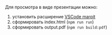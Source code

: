 Для просмотра в виде презентации можно:
1. установить расширение [VSCode marpit](https://marketplace.visualstudio.com/items?itemName=marp-team.marp-vscode)
2. сформировать index.html (`npm run run`)
3. сформировать output.pdf (`npm run build:pdf`)